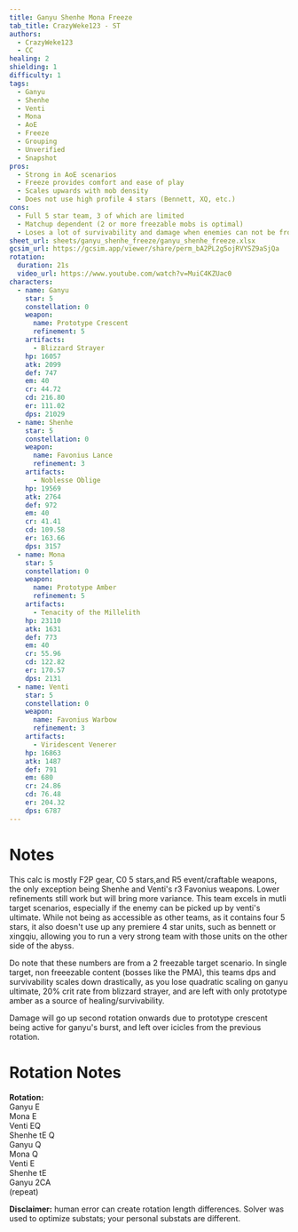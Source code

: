 ```yaml
---
title: Ganyu Shenhe Mona Freeze
tab_title: CrazyWeke123 - ST
authors:
  - CrazyWeke123
  - CC
healing: 2
shielding: 1
difficulty: 1
tags:
  - Ganyu
  - Shenhe
  - Venti
  - Mona
  - AoE
  - Freeze
  - Grouping
  - Unverified
  - Snapshot
pros:
  - Strong in AoE scenarios
  - Freeze provides comfort and ease of play
  - Scales upwards with mob density
  - Does not use high profile 4 stars (Bennett, XQ, etc.)
cons:
  - Full 5 star team, 3 of which are limited
  - Matchup dependent (2 or more freezable mobs is optimal)
  - Loses a lot of survivability and damage when enemies can not be frozen
sheet_url: sheets/ganyu_shenhe_freeze/ganyu_shenhe_freeze.xlsx
gcsim_url: https://gcsim.app/viewer/share/perm_bA2PL2g5ojRVYSZ9aSjQa
rotation:
  duration: 21s
  video_url: https://www.youtube.com/watch?v=MuiC4KZUac0
characters:
  - name: Ganyu
    star: 5
    constellation: 0
    weapon:
      name: Prototype Crescent
      refinement: 5
    artifacts:
      - Blizzard Strayer
    hp: 16057
    atk: 2099
    def: 747
    em: 40
    cr: 44.72
    cd: 216.80
    er: 111.02
    dps: 21029
  - name: Shenhe
    star: 5
    constellation: 0
    weapon:
      name: Favonius Lance
      refinement: 3
    artifacts:
      - Noblesse Oblige
    hp: 19569
    atk: 2764
    def: 972
    em: 40
    cr: 41.41
    cd: 109.58
    er: 163.66
    dps: 3157
  - name: Mona
    star: 5
    constellation: 0
    weapon:
      name: Prototype Amber
      refinement: 5
    artifacts:
      - Tenacity of the Millelith 
    hp: 23110
    atk: 1631
    def: 773
    em: 40
    cr: 55.96
    cd: 122.82
    er: 170.57
    dps: 2131
  - name: Venti
    star: 5
    constellation: 0
    weapon:
      name: Favonius Warbow
      refinement: 3
    artifacts:
      - Viridescent Venerer
    hp: 16863
    atk: 1487
    def: 791
    em: 680
    cr: 24.86
    cd: 76.48
    er: 204.32
    dps: 6787
---
```


# **Notes**

This calc is mostly F2P gear, C0 5 stars,and R5 event/craftable weapons, the only exception being Shenhe and Venti's r3 Favonius weapons. Lower refinements still work but will bring more variance. This team excels in mutli target scenarios, especially if the enemy can be picked up by venti's ultimate. While not being as accessible as other teams, as it contains four 5 stars, it also doesn't use up any premiere 4 star units, such as bennett or xingqiu, allowing you to run a very strong team with those units on the other side of the abyss.

Do note that these numbers are from a 2 freezable target scenario. In single target, non freeezable content (bosses like the PMA), this teams dps and survivability scales down drastically, as you lose quadratic scaling on ganyu ultimate, 20% crit rate from blizzard strayer, and are left with only prototype amber as a source of healing/survivability.

Damage will go up second rotation onwards due to prototype crescent being active for ganyu's burst, and left over icicles from the previous rotation.

# **Rotation Notes**

**Rotation:**  
Ganyu E  
Mona E  
Venti EQ  
Shenhe tE Q  
Ganyu Q   
Mona Q  
Venti E  
Shenhe tE  
Ganyu 2CA  
(repeat)

**Disclaimer:** human error can create rotation length differences. Solver was used to optimize substats; your personal substats are different.
